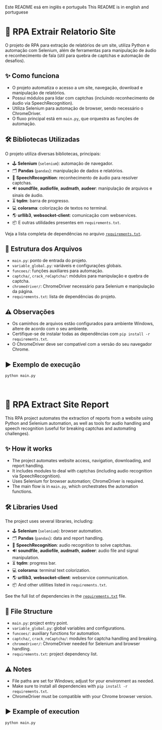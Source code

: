Este README esá em inglês e português
This README is in english and portuguese

# 🤖 RPA Extrair Relatorio Site


O projeto de RPA para extração de relatórios de um site, utiliza Python e automação com Selenium, 
além de ferramentas para manipulação de áudio e reconhecimento de fala (útil para quebra de captchas e automação de desafios).

## ✨ Como funciona

- O projeto automatiza o acesso a um site, navegação, download e manipulação de relatórios.
- Possui módulos para lidar com captchas (incluindo reconhecimento de áudio via SpeechRecognition).
- Utiliza Selenium para automação de browser, sendo necessário o ChromeDriver.
- O fluxo principal está em `main.py`, que orquestra as funções de automação.

## 🛠️ Bibliotecas Utilizadas

O projeto utiliza diversas bibliotecas, principais:

- 🕹️ **Selenium** (`selenium`): automação de navegador.
- 🗂️ **Pandas** (`pandas`): manipulação de dados e relatórios.
- 🧠 **SpeechRecognition**: reconhecimento de áudio para resolver captchas.
- 🔊 **soundfile**, **audiofile**, **audmath**, **audeer**: manipulação de arquivos e sinais de áudio.
- ⏳ **tqdm**: barra de progresso.
- 💻 **colorama**: colorização de textos no terminal.
- 🌎 **urllib3**, **websocket-client**: comunicação com webservices.
- 📦 E outras utilidades presentes em `requirements.txt`.

Veja a lista completa de dependências no arquivo [`requirements.txt`](./requirements.txt).

## 📁 Estrutura dos Arquivos

- `main.py`: ponto de entrada do projeto.
- `variable_global.py`: variáveis e configurações globais.
- `funcoes/`: funções auxiliares para automação.
- `captcha/`, `crack_reCaptcha/`: módulos para manipulação e quebra de captcha.
- `chromedriver/`: ChromeDriver necessário para Selenium e manipulação da página.
- `requirements.txt`: lista de dependências do projeto.

## ⚠️ Observações

- Os caminhos de arquivos estão configurados para ambiente Windows, altere de acordo com o seu ambiente.
- Certifique-se de instalar todas as dependências com `pip install -r requirements.txt`.
- O ChromeDriver deve ser compatível com a versão do seu navegador Chrome.

## ▶️ Exemplo de execução

```bash
python main.py
```
<br>

# 🤖 RPA Extract Site Report

This RPA project automates the extraction of reports from a website using Python and Selenium automation, as well as tools for audio handling and speech recognition (useful for breaking captchas and automating challenges).

## ✨ How it works

- The project automates website access, navigation, downloading, and report handling.
- It includes modules to deal with captchas (including audio recognition via SpeechRecognition).
- Uses Selenium for browser automation; ChromeDriver is required.
- The main flow is in `main.py`, which orchestrates the automation functions.

## 🛠️ Libraries Used

The project uses several libraries, including:

- 🕹️ **Selenium** (`selenium`): browser automation.
- 🗂️ **Pandas** (`pandas`): data and report handling.
- 🧠 **SpeechRecognition**: audio recognition to solve captchas.
- 🔊 **soundfile**, **audiofile**, **audmath**, **audeer**: audio file and signal manipulation.
- ⏳ **tqdm**: progress bar.
- 💻 **colorama**: terminal text colorization.
- 🌎 **urllib3**, **websocket-client**: webservice communication.
- 📦 And other utilities listed in `requirements.txt`.

See the full list of dependencies in the [`requirements.txt`](./requirements.txt) file.

## 📁 File Structure

- `main.py`: project entry point.
- `variable_global.py`: global variables and configurations.
- `funcoes/`: auxiliary functions for automation.
- `captcha/`, `crack_reCaptcha/`: modules for captcha handling and breaking.
- `chromedriver/`: ChromeDriver needed for Selenium and browser handling.
- `requirements.txt`: project dependency list.

## ⚠️ Notes

- File paths are set for Windows; adjust for your environment as needed.
- Make sure to install all dependencies with `pip install -r requirements.txt`.
- ChromeDriver must be compatible with your Chrome browser version.

## ▶️ Example of execution

```bash
python main.py
```
